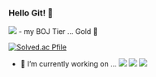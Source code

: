### Hello Git! 👋

<!-- ![header](https://capsule-render.vercel.app/api?type=${waving}&color=auto&height=${200}&section=header&text=${Hello GitHub! 👋}&fontSize=${50}&animation=${twinkling}) -->
<img src="https://capsule-render.vercel.app/api?type=waving&color=auto&height=200&section=header&text=Hello%20GitHub%20👋-nl-%100JW&fontSize=50" />
- my BOJ Tier ... Gold 🏅

[![Solved.ac Pfile](http://mazassumnida.wtf/api/v2/generate_badge?boj=jjwoong1733)](https://solved.ac/jjwoong1733)

- 🔭 I’m currently working on ... <img src="https://img.shields.io/badge/JavaScript-F7DF1E?style=flat&logo=JavaScript&logoColor=white"/>  <img src="https://img.shields.io/badge/React-61DAFB?style=flat&logo=React&logoColor=white"/> <img src="https://img.shields.io/badge/EclipseIDE-2C2255?style=flat&logo=EclipseIDE&logoColor=white"/>


<!--
**chachapapa/chachapapa** is a ✨ _special_ ✨ repository because its `README.md` (this file) appears on your GitHub profile.

Here are some ideas to get you started:


- 🌱 I’m currently learning ...
- 👯 I’m looking to collaborate on ...
- 🤔 I’m looking for help with ...
- 💬 Ask me about ...
- 📫 How to reach me: ...
- 😄 Pronouns: ...
- ⚡ Fun fact: ...
-->
